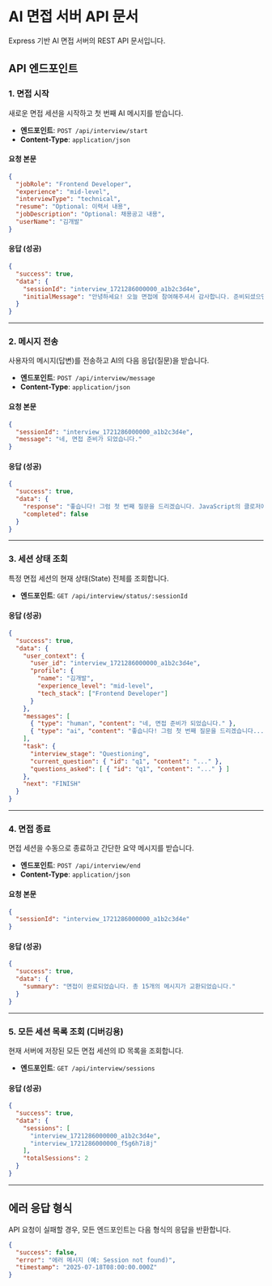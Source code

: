 # AI 면접 서버 API 문서

Express 기반 AI 면접 서버의 REST API 문서입니다.

## API 엔드포인트

### 1. 면접 시작

새로운 면접 세션을 시작하고 첫 번째 AI 메시지를 받습니다.

-   **엔드포인트**: `POST /api/interview/start`
-   **Content-Type**: `application/json`

#### 요청 본문

```json
{
  "jobRole": "Frontend Developer",
  "experience": "mid-level",
  "interviewType": "technical",
  "resume": "Optional: 이력서 내용",
  "jobDescription": "Optional: 채용공고 내용",
  "userName": "김개발"
}
```

#### 응답 (성공)

```json
{
  "success": true,
  "data": {
    "sessionId": "interview_1721286000000_a1b2c3d4e",
    "initialMessage": "안녕하세요! 오늘 면접에 참여해주셔서 감사합니다. 준비되셨으면 시작하겠습니다."
  }
}
```

---

### 2. 메시지 전송

사용자의 메시지(답변)를 전송하고 AI의 다음 응답(질문)을 받습니다.

-   **엔드포인트**: `POST /api/interview/message`
-   **Content-Type**: `application/json`

#### 요청 본문

```json
{
  "sessionId": "interview_1721286000000_a1b2c3d4e",
  "message": "네, 면접 준비가 되었습니다."
}
```

#### 응답 (성공)

```json
{
  "success": true,
  "data": {
    "response": "좋습니다! 그럼 첫 번째 질문을 드리겠습니다. JavaScript의 클로저에 대해 설명해주시겠어요?",
    "completed": false
  }
}
```

---

### 3. 세션 상태 조회

특정 면접 세션의 현재 상태(State) 전체를 조회합니다.

-   **엔드포인트**: `GET /api/interview/status/:sessionId`

#### 응답 (성공)

```json
{
  "success": true,
  "data": {
    "user_context": {
      "user_id": "interview_1721286000000_a1b2c3d4e",
      "profile": {
        "name": "김개발",
        "experience_level": "mid-level",
        "tech_stack": ["Frontend Developer"]
      }
    },
    "messages": [
      { "type": "human", "content": "네, 면접 준비가 되었습니다." },
      { "type": "ai", "content": "좋습니다! 그럼 첫 번째 질문을 드리겠습니다..." }
    ],
    "task": {
      "interview_stage": "Questioning",
      "current_question": { "id": "q1", "content": "..." },
      "questions_asked": [ { "id": "q1", "content": "..." } ]
    },
    "next": "FINISH"
  }
}
```

---

### 4. 면접 종료

면접 세션을 수동으로 종료하고 간단한 요약 메시지를 받습니다.

-   **엔드포인트**: `POST /api/interview/end`
-   **Content-Type**: `application/json`

#### 요청 본문

```json
{
  "sessionId": "interview_1721286000000_a1b2c3d4e"
}
```

#### 응답 (성공)

```json
{
  "success": true,
  "data": {
    "summary": "면접이 완료되었습니다. 총 15개의 메시지가 교환되었습니다."
  }
}
```

---

### 5. 모든 세션 목록 조회 (디버깅용)

현재 서버에 저장된 모든 면접 세션의 ID 목록을 조회합니다.

-   **엔드포인트**: `GET /api/interview/sessions`

#### 응답 (성공)

```json
{
  "success": true,
  "data": {
    "sessions": [
      "interview_1721286000000_a1b2c3d4e",
      "interview_1721286000000_f5g6h7i8j"
    ],
    "totalSessions": 2
  }
}
```

---

## 에러 응답 형식

API 요청이 실패할 경우, 모든 엔드포인트는 다음 형식의 응답을 반환합니다.

```json
{
  "success": false,
  "error": "에러 메시지 (예: Session not found)",
  "timestamp": "2025-07-18T08:00:00.000Z"
}
``` 